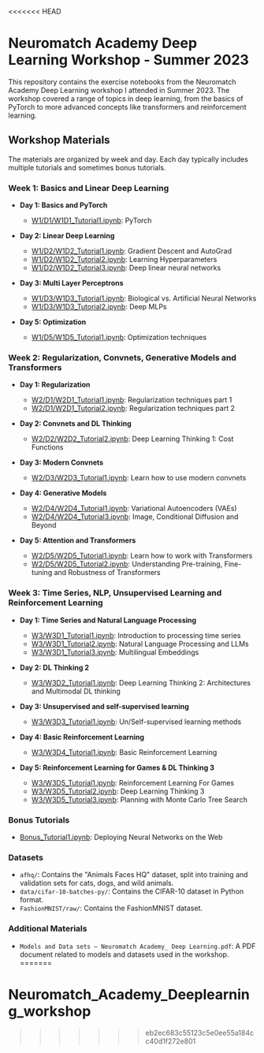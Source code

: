 <<<<<<< HEAD
# Neuromatch Academy Deep Learning Workshop - Summer 2023

This repository contains the exercise notebooks from the Neuromatch Academy Deep Learning workshop I attended in Summer 2023. The workshop covered a range of topics in deep learning, from the basics of PyTorch to more advanced concepts like transformers and reinforcement learning.

## Workshop Materials

The materials are organized by week and day. Each day typically includes multiple tutorials and sometimes bonus tutorials.

### Week 1: Basics and Linear Deep Learning

*   **Day 1: Basics and PyTorch**
    *   [W1/D1/W1D1_Tutorial1.ipynb](W1/D1/W1D1_Tutorial1.ipynb): PyTorch

*   **Day 2: Linear Deep Learning**
    *   [W1/D2/W1D2_Tutorial1.ipynb](W1/D2/W1D2_Tutorial1.ipynb): Gradient Descent and AutoGrad
    *   [W1/D2/W1D2_Tutorial2.ipynb](W1/D2/W1D2_Tutorial2.ipynb): Learning Hyperparameters
    *   [W1/D2/W1D2_Tutorial3.ipynb](W1/D2/W1D2_Tutorial3.ipynb): Deep linear neural networks

*   **Day 3: Multi Layer Perceptrons**
    *   [W1/D3/W1D3_Tutorial1.ipynb](W1/D3/W1D3_Tutorial1.ipynb): Biological vs. Artificial Neural Networks
    *   [W1/D3/W1D3_Tutorial2.ipynb](W1/D3/W1D3_Tutorial2.ipynb): Deep MLPs

*   **Day 5: Optimization**
    *   [W1/D5/W1D5_Tutorial1.ipynb](W1/D5/W1D5_Tutorial1.ipynb): Optimization techniques

### Week 2: Regularization, Convnets, Generative Models and Transformers

*   **Day 1: Regularization**
    *   [W2/D1/W2D1_Tutorial1.ipynb](W2/D1/W2D1_Tutorial1.ipynb): Regularization techniques part 1
    *   [W2/D1/W2D1_Tutorial2.ipynb](W2/D1/W2D1_Tutorial2.ipynb): Regularization techniques part 2

*   **Day 2: Convnets and DL Thinking**
    *   [W2/D2/W2D2_Tutorial2.ipynb](W2/D2/W2D2_Tutorial2.ipynb): Deep Learning Thinking 1: Cost Functions

*   **Day 3: Modern Convnets**
    *   [W2/D3/W2D3_Tutorial1.ipynb](W2/D3/W2D3_Tutorial1.ipynb): Learn how to use modern convnets

*   **Day 4: Generative Models**
    *   [W2/D4/W2D4_Tutorial1.ipynb](W2/D4/W2D4_Tutorial1.ipynb): Variational Autoencoders (VAEs)
    *   [W2/D4/W2D4_Tutorial3.ipynb](W2/D4/W2D4_Tutorial3.ipynb): Image, Conditional Diffusion and Beyond

*   **Day 5: Attention and Transformers**
    *   [W2/D5/W2D5_Tutorial1.ipynb](W2/D5/W2D5_Tutorial1.ipynb): Learn how to work with Transformers
    *   [W2/D5/W2D5_Tutorial2.ipynb](W2/D5/W2D5_Tutorial2.ipynb): Understanding Pre-training, Fine-tuning and Robustness of Transformers

### Week 3: Time Series, NLP, Unsupervised Learning and Reinforcement Learning

*   **Day 1: Time Series and Natural Language Processing**
    *   [W3/W3D1_Tutorial1.ipynb](W3/W3D1_Tutorial1.ipynb): Introduction to processing time series
    *   [W3/W3D1_Tutorial2.ipynb](W3/W3D1_Tutorial2.ipynb): Natural Language Processing and LLMs
    *   [W3/W3D1_Tutorial3.ipynb](W3/W3D1_Tutorial3.ipynb): Multilingual Embeddings

*   **Day 2: DL Thinking 2**
    *   [W3/W3D2_Tutorial1.ipynb](W3/W3D2_Tutorial1.ipynb): Deep Learning Thinking 2: Architectures and Multimodal DL thinking

*   **Day 3: Unsupervised and self-supervised learning**
    *   [W3/W3D3_Tutorial1.ipynb](W3/W3D3_Tutorial1.ipynb): Un/Self-supervised learning methods

*   **Day 4: Basic Reinforcement Learning**
    *   [W3/W3D4_Tutorial1.ipynb](W3/W3D4_Tutorial1.ipynb): Basic Reinforcement Learning

*   **Day 5: Reinforcement Learning for Games & DL Thinking 3**
    *   [W3/W3D5_Tutorial1.ipynb](W3/W3D5_Tutorial1.ipynb): Reinforcement Learning For Games
    *   [W3/W3D5_Tutorial2.ipynb](W3/W3D5_Tutorial2.ipynb): Deep Learning Thinking 3
    *   [W3/W3D5_Tutorial3.ipynb](W3/W3D5_Tutorial3.ipynb): Planning with Monte Carlo Tree Search

### Bonus Tutorials

*   [Bonus_Tutorial1.ipynb](Bonus_Tutorial1.ipynb): Deploying Neural Networks on the Web

### Datasets

*   `afhq/`: Contains the "Animals Faces HQ" dataset, split into training and validation sets for cats, dogs, and wild animals.
*   `data/cifar-10-batches-py/`: Contains the CIFAR-10 dataset in Python format.
*   `FashionMNIST/raw/`: Contains the FashionMNIST dataset.

### Additional Materials

*   `Models and Data sets — Neuromatch Academy_ Deep Learning.pdf`: A PDF document related to models and datasets used in the workshop.
=======
# Neuromatch_Academy_Deeplearning_workshop
>>>>>>> eb2ec683c55123c5e0ee55a184cc40d1f272e801
